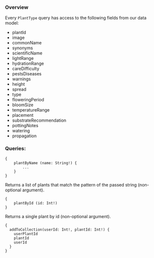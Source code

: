 ### Overview

Every `PlantType` query has access to the following fields from our data model:
* plantId 
* image
* commonName
* synonyms
* scientificName
* lightRange
* hydrationRange
* careDifficulty
* pestsDiseases
* warnings
* height
* spread
* type
* floweringPeriod
* bloomSize
* temperatureRange
* placement
* substrateRecommendation
* pottingNotes
* watering
* propagation

### Queries:

```
{
    plantByName (name: String!) {
        ...
    }
}
```
Returns a list of plants that match the pattern of the passed string (non-optional argument).

```
{
    plantById (id: Int!)
}
```

Returns a single plant by id (non-optional argument).

```
{
  addToCollection(userId: Int!, plantId: Int!) {
    userPlantId
    plantId
    userId
  }
}
```
